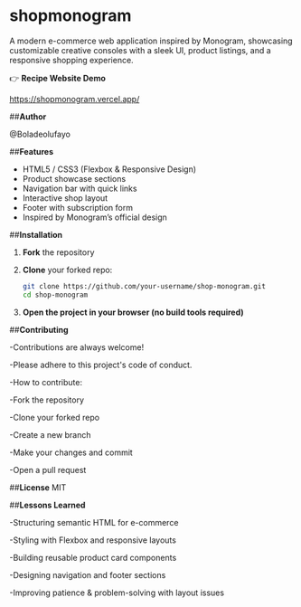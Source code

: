 # shopmonogram

A modern e-commerce web application inspired by Monogram, showcasing customizable creative consoles with a sleek UI, product listings, and a responsive shopping experience.

👉 **Recipe Website Demo**

https://shopmonogram.vercel.app/

##**Author**

@Boladeolufayo

##**Features**

- HTML5 / CSS3 (Flexbox & Responsive Design)
- Product showcase sections
- Navigation bar with quick links
- Interactive shop layout
- Footer with subscription form
- Inspired by Monogram’s official design

##**Installation**

1. **Fork** the repository  
2. **Clone** your forked repo:

   ```bash
   git clone https://github.com/your-username/shop-monogram.git
   cd shop-monogram
    ```
3. **Open the project in your browser (no build tools required)**

##**Contributing**

-Contributions are always welcome!

-Please adhere to this project's code of conduct.

-How to contribute:

-Fork the repository

-Clone your forked repo

-Create a new branch

-Make your changes and commit

-Open a pull request

##**License**
MIT

##**Lessons Learned**

-Structuring semantic HTML for e-commerce

-Styling with Flexbox and responsive layouts

-Building reusable product card components

-Designing navigation and footer sections

-Improving patience & problem-solving with layout issues

